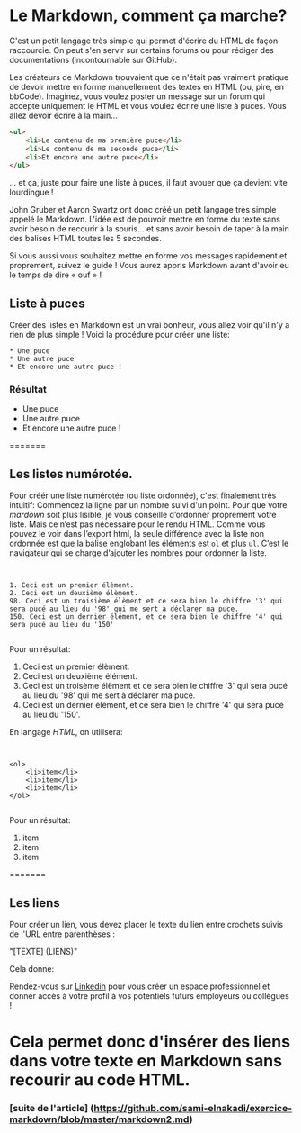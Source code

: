 # Le Markdown, comment ça marche?

C'est un petit langage très simple qui permet d'écrire du HTML de façon raccourcie. On peut s'en servir sur certains forums ou pour rédiger des documentations (incontournable sur GitHub).

Les créateurs de Markdown trouvaient que ce n'était pas vraiment pratique de devoir mettre en forme manuellement des textes en HTML (ou, pire, en bbCode). Imaginez, vous voulez poster un message sur un forum qui accepte uniquement le HTML et vous voulez écrire une liste à puces. Vous allez devoir écrire à la main…

```html
<ul>
	<li>Le contenu de ma première puce</li>
	<li>Le contenu de ma seconde puce</li>
	<li>Et encore une autre puce</li>
</ul>

```

… et ça, juste pour faire une liste à puces, il faut avouer que ça devient vite lourdingue !

John Gruber et Aaron Swartz ont donc créé un petit langage très simple appelé le Markdown. L'idée est de pouvoir mettre en forme du texte sans avoir besoin de recourir à la souris… et sans avoir besoin de taper à la main des balises HTML toutes les 5 secondes.

Si vous aussi vous souhaitez mettre en forme vos messages rapidement et proprement, suivez le guide ! Vous aurez appris Markdown avant d'avoir eu le temps de dire « ouf » !


## Liste à puces

Créer des listes en Markdown est un vrai bonheur, vous allez voir qu'il n'y a rien de plus simple ! Voici la procédure pour créer une liste:

```
* Une puce
* Une autre puce
* Et encore une autre puce !

```
### Résultat

* Une puce
* Une autre puce
* Et encore une autre puce !


=======
## Les listes numérotée.
Pour créér une liste numérotée (ou liste ordonnée), c'est finalement très intuitif:
Commencez la ligne par un nombre suivi d'un point. Pour que votre *mardown* soit plus lisible, je vous conseille 
d’ordonner proprement votre liste. Mais ce n’est pas nécessaire pour le rendu HTML. 
Comme vous pouvez le voir dans l’export html, la seule différence avec la liste non ordonnée est que 
la balise englobant les éléments est `ol` et plus `ul`. C’est le navigateur qui se charge d’ajouter les nombres
 pour ordonner la liste.

```


1. Ceci est un premier élèment.
2. Ceci est un deuxième élèment.
98. Ceci est un troisième élèment et ce sera bien le chiffre '3' qui sera pucé au lieu du '98' qui me sert à déclarer ma puce.
150. Ceci est un dernier élément, et ce sera bien le chiffre '4' qui sera pucé au lieu du '150'


```
Pour un résultat:

1. Ceci est un premier élèment.
2. Ceci est un deuxième élément.
98. Ceci est un troisème élèment et ce sera bien le chiffre '3' qui sera pucé au lieu du '98' qui me sert à déclarer ma puce.
150. Ceci est un dernier élèment, et ce sera bien le chiffre '4' qui sera pucé au lieu du '150'.

En langage *HTML*, on utilisera:

```


<ol>
	<li>item</li>
	<li>item</li>
	<li>item</li>
</ol>


```

Pour un résultat:

<ol>
	<li>item</li>
	<li>item</li>
	<li>item</li>
</ol>





=======

## Les liens

Pour créer un lien, vous devez placer le texte du lien entre crochets suivis de l'URL entre parenthèses :

"[TEXTE] (LIENS)"

Cela donne:

Rendez-vous sur  [Linkedin](https://www.linkedin.com/) pour vous créer un espace professionnel et donner accès à votre profil à vos potentiels futurs employeurs ou collègues !

Cela permet donc d'insérer des liens dans votre texte en Markdown sans recourir au code HTML.
=======

### [suite de l'article] (https://github.com/sami-elnakadi/exercice-markdown/blob/master/markdown2.md) 


